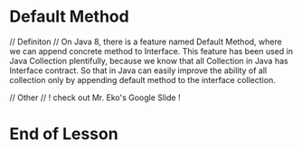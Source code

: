 # Default Method

// Definiton //
On Java 8, there is a feature named Default Method, where we can append concrete method to Interface.
This feature has been used in Java Collection plentifully, because we know that all Collection in Java has Interface contract. So that in Java can easily improve the ability of all collection only by appending default method to the interface collection.

// Other //
! check out Mr. Eko's Google Slide !

# End of Lesson